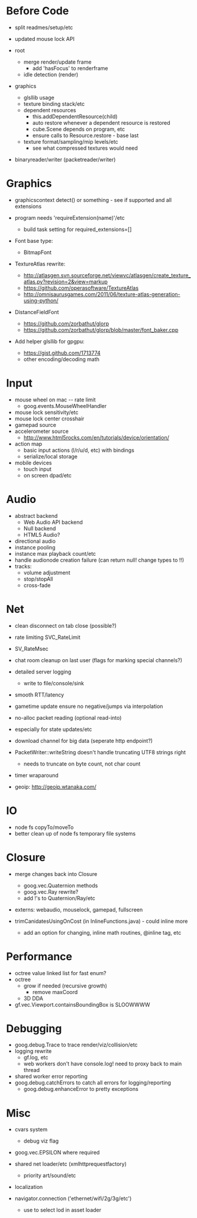 Before Code
================================================================================

* split readmes/setup/etc

* updated mouse lock API

* root
    * merge render/update frame
        * add 'hasFocus' to renderframe
    * idle detection (render)

* graphics
    * glsllib usage
    * texture binding stack/etc
    * dependent resources
        * this.addDependentResource(child)
        * auto restore whenever a dependent resource is restored
        * cube.Scene depends on program, etc
        * ensure calls to Resource.restore - base last
    * texture format/sampling/mip levels/etc
        * see what compressed textures would need

* binaryreader/writer (packetreader/writer)

Graphics
================================================================================

* graphicscontext detect() or something - see if supported and all extensions

* program needs 'requireExtension(name)'/etc
    * build task setting for required_extensions=[]

* Font base type:
    * BitmapFont

* TextureAtlas rewrite:
    * http://atlasgen.svn.sourceforge.net/viewvc/atlasgen/create_texture_atlas.py?revision=2&view=markup
    * https://github.com/operasoftware/TextureAtlas
    * http://omnisaurusgames.com/2011/06/texture-atlas-generation-using-python/

* DistanceFieldFont
    * https://github.com/zorbathut/glorp
    * https://github.com/zorbathut/glorp/blob/master/font_baker.cpp

* Add helper glsllib for gpgpu:
    * https://gist.github.com/1713774
    * other encoding/decoding math

Input
================================================================================

* mouse wheel on mac -- rate limit
    * goog.events.MouseWheelHandler
* mouse lock sensitivity/etc
* mouse lock center crosshair
* gamepad source
* accelerometer source
    * http://www.html5rocks.com/en/tutorials/device/orientation/
* action map
    * basic input actions (l/r/u/d, etc) with bindings
    * serialize/local storage
* mobile devices
    * touch input
    * on screen dpad/etc

Audio
================================================================================

* abstract backend
    * Web Audio API backend
    * Null backend
    * HTML5 Audio?
* directional audio
* instance pooling
* instance max playback count/etc
* handle audionode creation failure (can return null! change types to !!)
* tracks:
    * volume adjustment
    * stop/stopAll
    * cross-fade

Net
================================================================================

* clean disconnect on tab close (possible?)

* rate limiting SVC_RateLimit
* SV_RateMsec
* chat room cleanup on last user (flags for marking special channels?)

* detailed server logging
    * write to file/console/sink

* smooth RTT/latency
* gametime update ensure no negative/jumps via interpolation

* no-alloc packet reading (optional read-into)
* especially for state updates/etc

* download channel for big data (seperate http endpoint?)

* PacketWriter::writeString doesn't handle truncating UTF8 strings right
    * needs to truncate on byte count, not char count

* timer wraparound

* geoip: http://geoip.wtanaka.com/

IO
================================================================================

* node fs copyTo/moveTo
* better clean up of node fs temporary file systems

Closure
================================================================================

* merge changes back into Closure
    * goog.vec.Quaternion methods
    * goog.vec.Ray rewrite?
    * add !'s to Quaternion/Ray/etc

* externs: webaudio, mouselock, gamepad, fullscreen

* trimCanidatesUsingOnCost (in InlineFunctions.java) - could inline more
    * add an option for changing, inline math routines, @inline tag, etc

Performance
================================================================================

* octree value linked list for fast enum?
* octree
    * grow if needed (recursive growth)
        * remove maxCoord
    * 3D DDA
* gf.vec.Viewport.containsBoundingBox is SLOOWWWW

Debugging
================================================================================

* goog.debug.Trace to trace render/viz/collision/etc
* logging rewrite
    * gf.log, etc
    * web workers don't have console.log! need to proxy back to main thread
* shared worker error reporting
* goog.debug.catchErrors to catch all errors for logging/reporting
    * goog.debug.enhanceError to pretty exceptions

Misc
================================================================================

* cvars system
    * debug viz flag

* goog.vec.EPSILON where required

* shared net loader/etc (xmlhttprequestfactory)
    * priority art/sound/etc

* localization

* navigator.connection ('ethernet/wifi/2g/3g/etc')
    * use to select lod in asset loader
